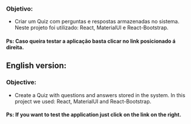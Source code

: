 ### Objetivo:

* Criar um Quiz com perguntas e respostas armazenadas no sistema. Neste projeto foi utilizado: React, MaterialUI e React-Bootstrap.

#### Ps: Caso queira testar a aplicação basta clicar no link posicionado á direita.

## English version:
### Objective:

* Create a Quiz with questions and answers stored in the system. In this project we used: React, MaterialUI and React-Bootstrap.

#### Ps: If you want to test the application just click on the link on the right.

